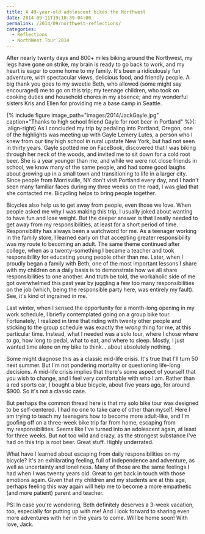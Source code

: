 ```yaml
---
title: A 49-year-old adolescent bikes the Northwest
date: 2014-09-11T19:10:39-04:00
permalink: /2014/09/northwest-reflections/
categories:
  - Reflections
  - NorthWest Tour 2014
---
```

After nearly twenty days and 800+ miles biking around the Northwest, my legs have gone on strike, my brain is ready to go back to work, and my heart is eager to come home to my family. It's been a ridiculously fun adventure, with spectacular views, delicious food, and friendly people. A big thank you goes to my sweetie Beth, who allowed (some might say encouraged) me to go on this trip; my teenage children, who took on cooking duties and household chores in my absence; and my wonderful sisters Kris and Ellen for providing me a base camp in Seattle.

{% include figure image_path="images/2014/JackGayle.jpg" caption="Thanks to high school friend Gayle for root beer in Portland" %}{: .align-right}
As I concluded my trip by pedaling into Portland, Oregon, one of the highlights was meeting up with Gayle Lemery Lutes, a person who I knew from our tiny high school in rural upstate New York, but had not seen in thirty years. Gayle spotted me on FaceBook, discovered that I was biking through her neck of the woods, and invited me to sit down for a cold root beer. She is a year younger than me, and while we were not close friends in school, we know many of the same people, and had some good laughs about growing up in a small town and transitioning to life in a larger city. Since people from Morrisville, NY don't visit Portland every day, and I hadn't seen many familiar faces during my three weeks on the road, I was glad that she contacted me. Bicycling helps to bring people together.

Bicycles also help us to get away from people, even those we love. When people asked me why I was making this trip, I usually joked about wanting to have fun and lose weight. But the deeper answer is that I really needed to get away from my responsibilities, at least for a short period of time. Responsibility has always been a watchword for me. As a teenager working in the family store, I learned early on that accepting greater responsibility was my route to becoming an adult. The same theme continued after college, when as a twenty-something I became a teacher and took responsibility for educating young people other than me. Later, when I proudly began a family with Beth, one of the most important lessons I share with my children on a daily basis is to demonstrate how we all share responsibilities to one another. And truth be told, the workaholic side of me got overwhelmed this past year by juggling a few too many responsibilities on the job (which, being the responsible party here, was entirely my fault). See, it's kind of ingrained in me.

Last winter, when I sensed the opportunity for a month-long opening in my work schedule, I briefly contemplated going on a group bike tour. Fortunately, I realized in time that riding with twenty other people and sticking to the group schedule was exactly the _wrong_ thing for me, at this particular time. Instead, what I needed was a solo tour, where I chose where to go, how long to pedal, what to eat, and where to sleep. Mostly, I just wanted time alone on my bike to think... about absolutely nothing.

Some might diagnose this as a classic mid-life crisis. It's true that I'll turn 50 next summer. But I'm not pondering mortality or questioning life-long decisions. A mid-life crisis implies that there's some aspect of yourself that you wish to change, and I feel very comfortable with who I am. Rather than a red sports car, I bought a blue bicycle, about five years ago, for around $900. So it's not a classic case.

But perhaps the common thread here is that my solo bike tour was designed to be self-centered. I had no one to take care of other than myself. Here I am trying to teach my teenagers how to become more adult-like, and I'm goofing off on a three-week bike trip far from home, escaping from my responsibilities. Seems like I've turned into an adolescent again, at least for three weeks. But not too wild and crazy, as the strongest substance I've had on this trip is root beer. Great stuff. Highly underrated.

What have I learned about escaping from daily responsibilities on my bicycle? It's an exhilarating feeling, full of independence and adventure, as well as uncertainty and loneliness. Many of those are the same feelings I had when I was twenty years old. Great to get back in touch with those emotions again. Given that my children and my students are at this age, perhaps feeling this way again will help me to become a more empathetic (and more patient) parent and teacher.

PS: In case you're wondering, Beth definitely deserves a 3-week vacation, too, especially for putting up with me! And I look forward to sharing even more adventures with her in the years to come. Will be home soon! With love, Jack.
